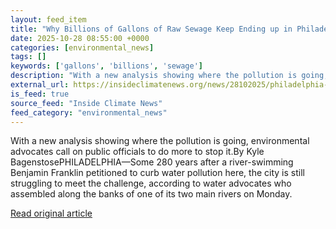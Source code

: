 ```yaml
---
layout: feed_item
title: "Why Billions of Gallons of Raw Sewage Keep Ending up in Philadelphia Waterways"
date: 2025-10-28 08:55:00 +0000
categories: [environmental_news]
tags: []
keywords: ['gallons', 'billions', 'sewage']
description: "With a new analysis showing where the pollution is going, environmental advocates call on public officials to do more to stop it"
external_url: https://insideclimatenews.org/news/28102025/philadelphia-raw-sewage-waterways/
is_feed: true
source_feed: "Inside Climate News"
feed_category: "environmental_news"
---
```


With a new analysis showing where the pollution is going, environmental advocates call on public officials to do more to stop it.By Kyle BagenstosePHILADELPHIA—Some 280 years after a river-swimming Benjamin Franklin petitioned to curb water pollution here, the city is still struggling to meet the challenge, according to water advocates who assembled along the banks of one of its two main rivers on Monday.

[Read original article](https://insideclimatenews.org/news/28102025/philadelphia-raw-sewage-waterways/)
